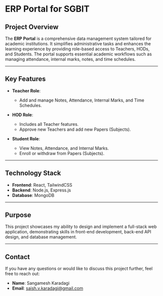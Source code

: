 # ERP Portal for SGBIT  

## Project Overview  
The **ERP Portal** is a comprehensive data management system tailored for academic institutions. It simplifies administrative tasks and enhances the learning experience by providing role-based access to Teachers, HODs, and Students. The portal supports essential academic workflows such as managing attendance, internal marks, notes, and time schedules.  

---

## Key Features  

- **Teacher Role**:  
  - Add and manage Notes, Attendance, Internal Marks, and Time Schedules.  

- **HOD Role**:  
  - Includes all Teacher features.  
  - Approve new Teachers and add new Papers (Subjects).  

- **Student Role**:  
  - View Notes, Attendance, and Internal Marks.  
  - Enroll or withdraw from Papers (Subjects).  

---

## Technology Stack  

- **Frontend**: React, TailwindCSS  
- **Backend**: Node.js, Express.js  
- **Database**: MongoDB  

---

## Purpose  

This project showcases my ability to design and implement a full-stack web application, demonstrating skills in front-end development, back-end API design, and database management.  

---

## Contact  

If you have any questions or would like to discuss this project further, feel free to reach out:  
- **Name**: Sangamesh Karadagi  
- **Email**: [saish.v.karadagi@gmail.com](mailto:saish.v.karadagi@gmail.com)  





